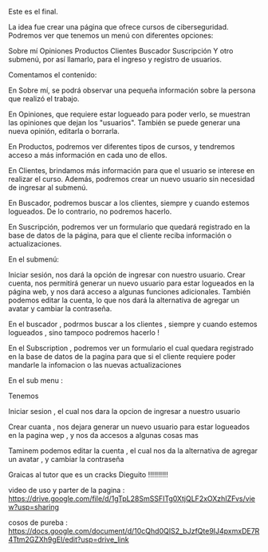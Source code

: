 


Este es el final.

La idea fue crear una página que ofrece cursos de ciberseguridad.
Podremos ver que tenemos un menú con diferentes opciones:

Sobre mí
Opiniones
Productos
Clientes
Buscador
Suscripción
Y otro submenú, por así llamarlo, para el ingreso y registro de usuarios.

Comentamos el contenido:

En Sobre mí, se podrá observar una pequeña información sobre la persona que realizó el trabajo.

En Opiniones, que requiere estar logueado para poder verlo, se muestran las opiniones que dejan los "usuarios". También se puede generar una nueva opinión, editarla o borrarla.

En Productos, podremos ver diferentes tipos de cursos, y tendremos acceso a más información en cada uno de ellos.

En Clientes, brindamos más información para que el usuario se interese en realizar el curso. Además, podremos crear un nuevo usuario sin necesidad de ingresar al submenú.

En Buscador, podremos buscar a los clientes, siempre y cuando estemos logueados. De lo contrario, no podremos hacerlo.

En Suscripción, podremos ver un formulario que quedará registrado en la base de datos de la página, para que el cliente reciba información o actualizaciones.

En el submenú:

Iniciar sesión, nos dará la opción de ingresar con nuestro usuario.
Crear cuenta, nos permitirá generar un nuevo usuario para estar logueados en la página web, y nos dará acceso a algunas funciones adicionales.
También podemos editar la cuenta, lo que nos dará la alternativa de agregar un avatar y cambiar la contraseña.

En el buscador , podrmos buscar a los clientes , siempre y cuando estemos logueados , sino tampoco podremos hacerlo ! 

En el Subscription , podremos ver un formulario el cual quedara registrado en la base de datos de la pagina para que si el cliente requiere poder mandarle la infomacion o las nuevas actualizaciones 

En el sub menu :

Tenemos 

Iniciar sesion  , el cual nos dara la opcion de ingresar a nuestro usuario 

Crear cuanta , nos dejara generar un nuevo usuario para estar logueados en la pagina wep , y nos da accesos a algunas cosas mas 

Taminem podemos editar la cuenta , el cual nos da la alternativa de agregar un avatar , y cambiar la contraseña 

Graicas al tutor que es un cracks Dieguito !!!!!!!!!! 

video de uso y parter de la pagina  : 
https://drive.google.com/file/d/1gTpL28SmSSFITg0XtjQLF2xOXzhIZFvs/view?usp=sharing

cosos de pureba : 
https://docs.google.com/document/d/10cQhd0QIS2_bJzfQte9IJ4pxmxDE7R4Ttm2GZXh9gEI/edit?usp=drive_link

